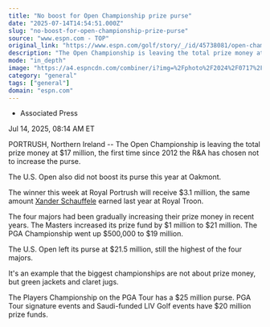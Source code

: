 ```yaml
---
title: "No boost for Open Championship prize purse"
date: "2025-07-14T14:54:51.000Z"
slug: "no-boost-for-open-championship-prize-purse"
source: "www.espn.com - TOP"
original_link: "https://www.espn.com/golf/story/_/id/45738081/open-championship-joins-us-open-leaving-prize-purse-same-level"
description: "The Open Championship is leaving the total prize money at $17 million, the first time since 2012 the R&A has chosen not to increase the purse."
mode: "in_depth"
image: "https://a4.espncdn.com/combiner/i?img=%2Fphoto%2F2024%2F0717%2Fr1359710_1296x729_16%2D9.jpg"
category: "general"
tags: ["general"]
domain: "espn.com"
---
```

<div id="readability-page-1" class="page"><div><div><ul><li><p>Associated Press</p></li></ul><p><span>Jul 14, 2025, 08:14 AM ET</span></p></div><p>PORTRUSH, Northern Ireland -- The Open Championship is leaving the total prize money at $17 million, the first time since 2012 the R&amp;A has chosen not to increase the purse.</p><p>The U.S. Open also did not boost its purse this year at Oakmont.</p><p>The winner this week at Royal Portrush will receive $3.1 million, the same amount <a data-player-guid="e23e62a8-8995-6b06-42f2-018c8a27e916" href="http://www.espn.com/golf/player/_/id/10140/xander-schauffele">Xander Schauffele</a> earned last year at Royal Troon.</p><p>The four majors had been gradually increasing their prize money in recent years. The Masters increased its prize fund by $1 million to $21 million. The PGA Championship went up $500,000 to $19 million.</p><p>The U.S. Open left its purse at $21.5 million, still the highest of the four majors.</p><p>It's an example that the biggest championships are not about prize money, but green jackets and claret jugs.</p><p>The Players Championship on the PGA Tour has a $25 million purse. PGA Tour signature events and Saudi-funded LIV Golf events have $20 million prize funds.</p>
</div></div>